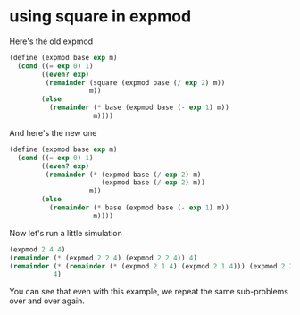 # using square in expmod

Here's the old expmod

```scheme
(define (expmod base exp m)
  (cond ((= exp 0) 1)
        ((even? exp)
         (remainder (square (expmod base (/ exp 2) m))
                    m))
        (else
          (remainder (* base (expmod base (- exp 1) m))
                     m))))
```

And here's the new one

```scheme
(define (expmod base exp m)
  (cond ((= exp 0) 1)
        ((even? exp)
         (remainder (* (expmod base (/ exp 2) m)
                       (expmod base (/ exp 2) m))
                    m))
        (else
          (remainder (* base (expmod base (- exp 1) m))
                     m))))
```

Now let's run a little simulation

```scheme
(expmod 2 4 4)
(remainder (* (expmod 2 2 4) (expmod 2 2 4)) 4)
(remainder (* (remainder (* (expmod 2 1 4) (expmod 2 1 4))) (expmod 2 2 4))
           4)
```

You can see that even with this example, we repeat the same sub-problems over and over again. 
